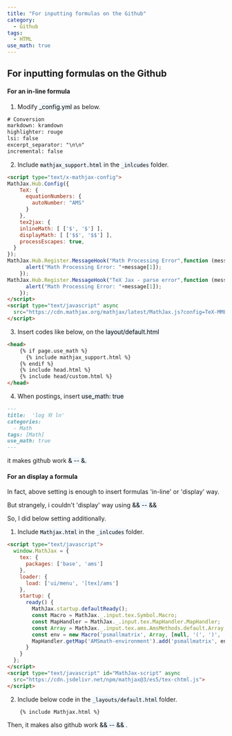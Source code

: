```yaml
---
title: "For inputting formulas on the Github"
category:
  - Github
tags:
  - HTML
use_math: true
---
```

## For inputting formulas on the Github

#### For an in-line formula

1. Modify <mark style='background-color: #f1f8ff'>_config.yml </mark>  as below.

```html
# Conversion
markdown: kramdown
highlighter: rouge
lsi: false
excerpt_separator: "\n\n"
incremental: false

```

2. Include <mark style='background-color: #f1f8ff'>`mathjax_support.html` </mark>  in the <mark style='background-color: #f1f8ff'>`_inlcudes` </mark> folder.

```html
<script type="text/x-mathjax-config">
MathJax.Hub.Config({
    TeX: {
      equationNumbers: {
        autoNumber: "AMS"
      }
    },
    tex2jax: {
    inlineMath: [ ['$', '$'] ],
    displayMath: [ ['$$', '$$'] ],
    processEscapes: true,
  }
});
MathJax.Hub.Register.MessageHook("Math Processing Error",function (message) {
	  alert("Math Processing Error: "+message[1]);
	});
MathJax.Hub.Register.MessageHook("TeX Jax - parse error",function (message) {
	  alert("Math Processing Error: "+message[1]);
	});
</script>
<script type="text/javascript" async
  src="https://cdn.mathjax.org/mathjax/latest/MathJax.js?config=TeX-MML-AM_CHTML">
</script>
```

3. Insert codes like below, on the <mark style='background-color: #f1f8ff'>layout/default.html</mark> 

```html
<head>
    {% if page.use_math %}
      {% include mathjax_support.html %}
    {% endif %}
    {% include head.html %}
    {% include head/custom.html %}
</head>
```

4. When postings, insert <mark style='background-color: #f1f8ff'>use_math: true</mark> 

```markdown
---
title:  'log 와 ln'
categories:
  - Math
tags: [Math]
use_math: true
---
```

it makes github work  <mark style='background-color: #f1f8ff'>& --  &.



#### For an display a formula

In fact, above setting is enough to insert formulas 'in-line' or 'display' way.

But strangely, i couldn't 'display' way using <mark style='background-color: #f1f8ff'>&& --  && </mark> 

So, I did below setting additionally.

1. Include <mark style='background-color: #f1f8ff'>`Mathjax.html` </mark>  in the <mark style='background-color: #f1f8ff'>`_inlcudes` </mark> folder.

```html
<script type="text/javascript">
  window.MathJax = {
    tex: {
      packages: ['base', 'ams']
    },
    loader: {
      load: ['ui/menu', '[tex]/ams']
    },
    startup: {
      ready() {
        MathJax.startup.defaultReady();
        const Macro = MathJax._.input.tex.Symbol.Macro;
        const MapHandler = MathJax._.input.tex.MapHandler.MapHandler;
        const Array = MathJax._.input.tex.ams.AmsMethods.default.Array;
        const env = new Macro('psmallmatrix', Array, [null, '(', ')', 'c', '.333em', '.2em', 'S', 1]);
        MapHandler.getMap('AMSmath-environment').add('psmallmatrix', env);
      }
    }
  };
</script>
<script type="text/javascript" id="MathJax-script" async
  src="https://cdn.jsdelivr.net/npm/mathjax@3/es5/tex-chtml.js">
</script>
```

2. Include below code in the <mark style='background-color: #f1f8ff'>`_layouts/default.html` </mark> folder.

```html
    {% include Mathjax.html %}
```

Then, it makes also github work  <mark style='background-color: #f1f8ff'>&& --  && </mark> .

